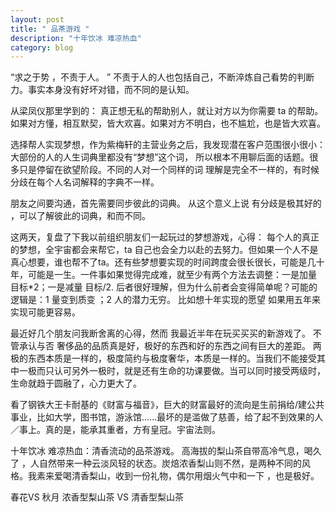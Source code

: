 ```yaml
---
layout: post
title: " 品茶游戏 "
description: "十年饮冰 难凉热血"
category: blog
---
```




“求之于势 ，不责于人。 ” 不责于人的人也包括自己，不断淬炼自己看势的判断力。事实本身没有好坏对错，而不同的是认知。


从梁凤仪那里学到的： 真正想无私的帮助别人，就让对方以为你需要 ta 的帮助。 如果对方懂，相互默契，皆大欢喜。如果对方不明白，也不尴尬，也是皆大欢喜。

选择帮人实现梦想，作为紫梅轩的主营业务之后，我发现潜在客户范围很小很小：大部份的人的人生词典里都没有“梦想”这个词， 所以根本不用聊后面的话题。很多只是停留在欲望阶段。不同的人对一个同样的词 理解是完全不一样的，有时候分歧在每个人名词解释的字典不一样。

朋友之间要沟通，首先需要同步彼此的词典。
从这个意义上说 有分歧是极其好的 ，可以了解彼此的词典，和而不同。


这两天，复盘了下我以前组织朋友们一起玩过的梦想游戏，心得： 每个人的真正的梦想，全宇宙都会来帮它，ta 自己也会全力以赴的去努力。但如果一个人不是真心想要，谁也帮不了ta。还有些梦想要实现的时间跨度会很长很长，可能是几十年，可能是一生。一件事如果觉得完成难，就至少有两个方法去调整：一是加量 目标*2；一是减量 目标/2. 后者很好理解，但为什么前者会变得简单呢？可能的逻辑是：1 量变到质变 ；2 人的潜力无穷。 比如想十年实现的愿望 如果用五年来实现可能更容易。




最近好几个朋友问我断舍离的心得，然而 我最近半年在玩买买买的新游戏了。
不管承认与否 奢侈品的品质真是好，极好的东西和好的东西之间有巨大的差距。
两极的东西本质是一样的，极度简约与极度奢华，本质是一样的。当我们不能接受其中一极而只认可另外一极时，就是还有生命的功课要做。当可以同时接受两级时，生命就趋于圆融了，心力更大了。



看了钢铁大王卡耐基的《财富与福音》，巨大的财富最好的流向是生前捐给/建公共事业，比如大学，图书馆，游泳馆......最坏的是滥做了慈善，给了起不到效果的人／事上。真的是，能承其重者，方有皇冠。宇宙法则。


十年饮冰 难凉热血：清香流动的品茶游戏。
高海拔的梨山茶自带高冷气息，喝久了 ，人自然带来一种云淡风轻的状态。炭焙浓香梨山则不然，是两种不同的风格。我素来爱喝清香梨山，收到一份礼物，偶尔用烟火气中和一下 ，也是极好。

春花VS 秋月
浓香型梨山茶 VS 清香型梨山茶

